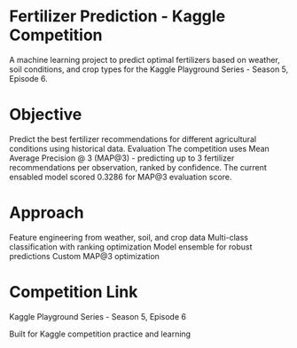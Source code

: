 # Fertilizer Prediction - Kaggle Competition
A machine learning project to predict optimal fertilizers based on weather, soil conditions, and crop types for the Kaggle Playground Series - Season 5, Episode 6.

# Objective
Predict the best fertilizer recommendations for different agricultural conditions using historical data.
Evaluation
The competition uses Mean Average Precision @ 3 (MAP@3) - predicting up to 3 fertilizer recommendations per observation, ranked by confidence. The current ensabled model scored 0.3286 for MAP@3 evaluation score.

# Approach
Feature engineering from weather, soil, and crop data
Multi-class classification with ranking optimization
Model ensemble for robust predictions
Custom MAP@3 optimization

# Competition Link
Kaggle Playground Series - Season 5, Episode 6

Built for Kaggle competition practice and learning
